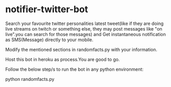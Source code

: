 # notifier-twitter-bot

Search your favourite twitter personalities latest tweet(like if they are doing live streams on twitch or something else, they may post messages like "on live".you can search for those messages) and Get instantaneous notification as SMS(Message) directly to your mobile.

Modify the mentioned sections in randomfacts.py with your information.

Host this bot in heroku as process.You are good to go.

Follow the below step/s to run the bot in any python environment:

python randomfacts.py
